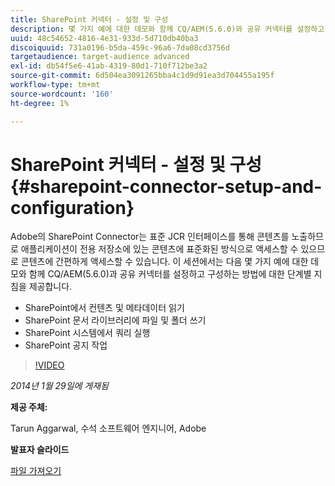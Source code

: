 ```yaml
---
title: SharePoint 커넥터 - 설정 및 구성
description: 몇 가지 예에 대한 데모와 함께 CQ/AEM(5.6.0)와 공유 커넥터를 설정하고 구성하는 방법에 대한 단계별 지침을 얻으십시오. Adobe의 SharePoint Connector는 표준 JCR 인터페이스를 통해 콘텐츠를 노출하므로 애플리케이션이 전용 저장소에 있는 콘텐츠에 표준화된 방식으로 액세스할 수 있으므로 콘텐츠에 간편하게 액세스할 수 있습니다.
uuid: 48c54652-4816-4e31-933d-5d710db40ba3
discoiquuid: 731a0196-b5da-459c-96a6-7da08cd3756d
targetaudience: target-audience advanced
exl-id: db54f5e6-41ab-4319-80d1-710f712be3a2
source-git-commit: 6d504ea3091265bba4c1d9d91ea3d704455a195f
workflow-type: tm+mt
source-wordcount: '160'
ht-degree: 1%

---
```


# SharePoint 커넥터 - 설정 및 구성{#sharepoint-connector-setup-and-configuration}

Adobe의 SharePoint Connector는 표준 JCR 인터페이스를 통해 콘텐츠를 노출하므로 애플리케이션이 전용 저장소에 있는 콘텐츠에 표준화된 방식으로 액세스할 수 있으므로 콘텐츠에 간편하게 액세스할 수 있습니다. 이 세션에서는 다음 몇 가지 예에 대한 데모와 함께 CQ/AEM(5.6.0)과 공유 커넥터를 설정하고 구성하는 방법에 대한 단계별 지침을 제공합니다.

* SharePoint에서 컨텐츠 및 메타데이터 읽기
* SharePoint 문서 라이브러리에 파일 및 폴더 쓰기
* SharePoint 시스템에서 쿼리 실행
* SharePoint 공지 작업

>[!VIDEO](https://video.tv.adobe.com/v/19525/?quality=9)

*2014년 1월 29일에 게재됨*

**제공 주체:**

Tarun Aggarwal, 수석 소프트웨어 엔지니어, Adobe

**발표자 슬라이드**

[파일 가져오기](assets/cq-gems-sharepoint-connector.pdf)
<!--
[Get back to the Overview](https://helpx.adobe.com/experience-manager/kt/eseminars/gems/aem-index.html)
-->
